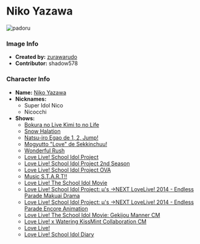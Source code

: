 # Niko Yazawa

![padoru](https://raw.githubusercontent.com/shadow578/Padoru-Padoru/master/Padoru/love-life-noco-yazawa.png "Niko Yazawa")

### Image Info
* **Created by:**    [zurawarudo](https://www.deviantart.com/zurawarudo/art/Padoru-Nico-720001936)
* **Contributor:**   shadow578

### Character Info
* **Name:**   [Niko Yazawa](https://myanimelist.net/character/46163)
* **Nicknames:**
  * Super Idol Nico
  * Nicocchi
* **Shows:**
  * [Bokura no Live Kimi to no Life](https://myanimelist.net/anime/9907/Bokura_no_Live_Kimi_to_no_Life)
  * [Snow Halation](https://myanimelist.net/anime/9930/Snow_Halation)
  * [Natsu-iro Egao de 1, 2, Jump!](https://myanimelist.net/anime/11033/Natsu-iro_Egao_de_1_2_Jump)
  * [Mogyutto "Love" de Sekkinchuu!](https://myanimelist.net/anime/12637/Mogyutto_Love_de_Sekkinchuu)
  * [Wonderful Rush](https://myanimelist.net/anime/14951/Wonderful_Rush)
  * [Love Live! School Idol Project](https://myanimelist.net/anime/15051/Love_Live_School_Idol_Project)
  * [Love Live! School Idol Project 2nd Season](https://myanimelist.net/anime/19111/Love_Live_School_Idol_Project_2nd_Season)
  * [Love Live! School Idol Project OVA](https://myanimelist.net/anime/20745/Love_Live_School_Idol_Project_OVA)
  * [Music S.T.A.R.T!!](https://myanimelist.net/anime/20877/Music_START)
  * [Love Live! The School Idol Movie](https://myanimelist.net/anime/24997/Love_Live_The_School_Idol_Movie)
  * [Love Live! School Idol Project: μ's →NEXT LoveLive! 2014 - Endless Parade Makuai Drama](https://myanimelist.net/anime/25897/Love_Live_School_Idol_Project__μs_→NEXT_LoveLive_2014_-_Endless_Parade_Makuai_Drama)
  * [Love Live! School Idol Project: μ's →NEXT LoveLive! 2014 - Endless Parade Encore Animation](https://myanimelist.net/anime/30896/Love_Live_School_Idol_Project__μs_→NEXT_LoveLive_2014_-_Endless_Parade_Encore_Animation)
  * [Love Live! The School Idol Movie: Gekijou Manner CM](https://myanimelist.net/anime/32476/Love_Live_The_School_Idol_Movie__Gekijou_Manner_CM)
  * [Love Live! x Watering KissMint Collaboration CM](https://myanimelist.net/anime/32730/Love_Live_x_Watering_KissMint_Collaboration_CM)
  * [Love Live!](https://myanimelist.net/manga/48251/Love_Live)
  * [Love Live! School Idol Diary](https://myanimelist.net/manga/60703/Love_Live_School_Idol_Diary)
